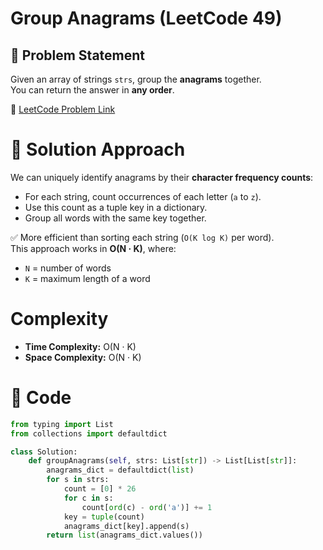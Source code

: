 # Group Anagrams (LeetCode 49)

## 📌 Problem Statement
Given an array of strings `strs`, group the **anagrams** together.  
You can return the answer in **any order**.

🔗 [LeetCode Problem Link](https://leetcode.com/problems/group-anagrams/)

# 🚀 Solution Approach
We can uniquely identify anagrams by their **character frequency counts**:
- For each string, count occurrences of each letter (`a` to `z`).
- Use this count as a tuple key in a dictionary.
- Group all words with the same key together.

✅ More efficient than sorting each string (`O(K log K)` per word).  
This approach works in **O(N · K)**, where:  
- `N` = number of words  
- `K` = maximum length of a word  

# Complexity
- **Time Complexity:** O(N · K)  
- **Space Complexity:** O(N · K)  

# 📝 Code
```python
from typing import List
from collections import defaultdict

class Solution:
    def groupAnagrams(self, strs: List[str]) -> List[List[str]]:
        anagrams_dict = defaultdict(list)
        for s in strs:
            count = [0] * 26
            for c in s:
                count[ord(c) - ord('a')] += 1
            key = tuple(count)
            anagrams_dict[key].append(s)
        return list(anagrams_dict.values())
